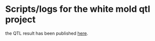 # Scripts/logs for the white mold qtl project

the QTL result has been published [here](https://link.springer.com/article/10.1007/s00122-020-03542-y).
